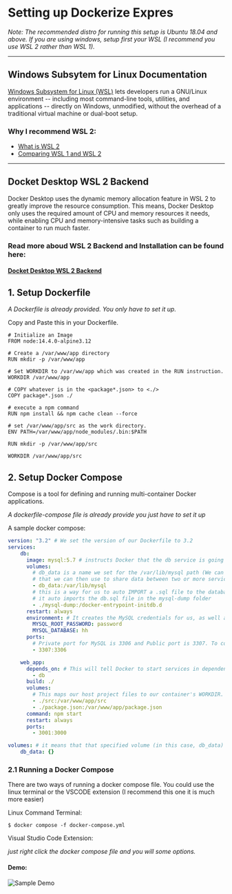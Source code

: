 # Setting up Dockerize Expres

_Note: The recommended distro for running this setup is Ubuntu 18.04 and above. If you are using windows, setup first your WSL (I recommend you use WSL 2 rather than WSL 1)._

----

## Windows Subsytem for Linux Documentation
[Windows Subsystem for Linux (WSL)](https://docs.microsoft.com/en-us/windows/wsl/) lets developers run a GNU/Linux environment -- including most command-line tools, utilities, and applications -- directly on Windows, unmodified, without the overhead of a traditional virtual machine or dual-boot setup.

### Why I recommend WSL 2:
- [What is WSL 2](https://docs.microsoft.com/en-us/windows/wsl/about)
- [Comparing WSL 1 and WSL 2](https://docs.microsoft.com/en-us/windows/wsl/compare-versions)

----

## Docket Desktop WSL 2 Backend
Docker Desktop uses the dynamic memory allocation feature in WSL 2 to greatly improve the resource consumption. This means, Docker Desktop only uses the required amount of CPU and memory resources it needs, while enabling CPU and memory-intensive tasks such as building a container to run much faster.

### Read more aboud WSL 2 Backend and Installation can be found here:
#### [Docket Desktop WSL 2 Backend](https://docs.docker.com/desktop/windows/wsl/)

## 1. Setup Dockerfile
_A Dockerfile is already provided. You only have to set it up._

Copy and Paste this in your Dockerfile.
``` Docker
# Initialize an Image
FROM node:14.4.0-alpine3.12 

# Create a /var/www/app directory
RUN mkdir -p /var/www/app

# Set WORKDIR to /var/ww/app which was created in the RUN instruction.
WORKDIR /var/www/app

# COPY whatever is in the <package*.json> to <./>
COPY package*.json ./

# execute a npm command 
RUN npm install && npm cache clean --force

# set /var/www/app/src as the work directory.
ENV PATH=/var/www/app/node_modules/.bin:$PATH

RUN mkdir -p /var/www/app/src

WORKDIR /var/www/app/src
```

## 2. Setup Docker Compose
Compose is a tool for defining and running multi-container Docker applications.

_A dockerfile-compose file is already provide you just have to set it up_

A sample docker compose:
``` YAML
version: "3.2" # We set the version of our Dockerfile to 3.2
services:
    db:
      image: mysql:5.7 # instructs Docker that the db service is going to use a MySQL image version 5.7
      volumes:
        # db_data is a name we set for the /var/lib/mysql path (We can change db_data to whatever) 
        # that we can then use to share data between two or more services.
        - db_data:/var/lib/mysql
        # this is a way for us to auto IMPORT a .sql file to the database in your MySQL container
        # it auto imports the db.sql file in the mysql-dump folder
        - ./mysql-dump:/docker-entrypoint-initdb.d
      restart: always
      environment: # It creates the MySQL credentials for us, as well as a database called hh. This is the credential you'll need in order for your express app to communicate with the MySQL service. 
        MYSQL_ROOT_PASSWORD: password
        MYSQL_DATABASE: hh
      ports:
        # Private port for MySQL is 3306 and Public port is 3307. To connect to our MySQL container using Workbench, we use port 3307
        - 3307:3306

    web_app:
      depends_on: # This will tell Docker to start services in dependency order. In this example, before starting the app service, it waits for db to be started.
        - db
      build: ./
      volumes:
        # This maps our host project files to our container's WORKDIR. Whatever changes we make to our local copy, will reflect those changes in WORKDIR.
        - ./src:/var/www/app/src
        - ./package.json:/var/www/app/package.json
      command: npm start
      restart: always
      ports:
        - 3001:3000

volumes: # it means that that specified volume (in this case, db_data) is available to all services (both app and db).
    db_data: {}
```

### 2.1 Running a Docker Compose
There are two ways of running a docker compose file. You could use the linux terminal or the VSCODE extension (I recommend this one it is much more easier)

Linux Command Terminal:
``` properties
$ docker compose -f docker-compose.yml
```

Visual Studio Code Extension:

_just right click the docker compose file and you will some options._

#### Demo:
![Sample Demo](https://code.visualstudio.com/assets/docs/containers/overview/select-subset.gif)






